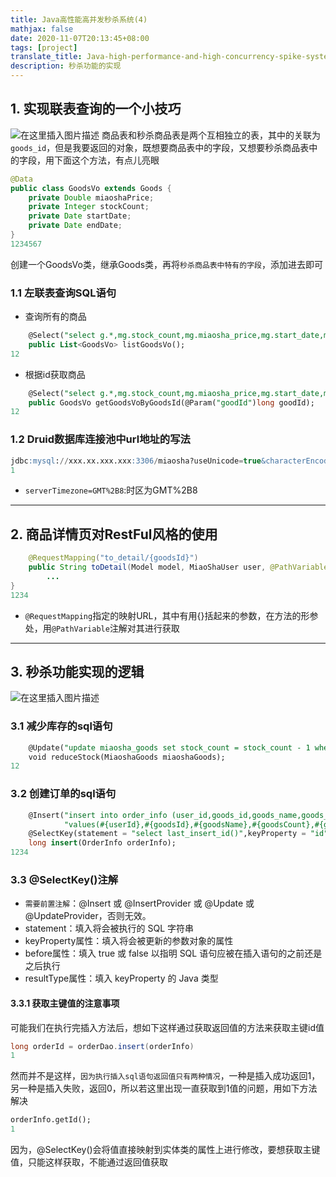 ```yaml
---
title: Java高性能高并发秒杀系统(4)
mathjax: false
date: 2020-11-07T20:13:45+08:00
tags: [project]
translate_title: Java-high-performance-and-high-concurrency-spike-system-4
description: 秒杀功能的实现
---
```


## 1. 实现联表查询的一个小技巧

![在这里插入图片描述](https://cdn.kayleh.top/gh/kayleh/cdn2/Java高性能高并发秒杀系统/20200712214753389.png)
商品表和秒杀商品表是两个互相独立的表，其中的关联为`goods_id`，但是我要返回的对象，既想要商品表中的字段，又想要秒杀商品表中的字段，用下面这个方法，有点儿亮眼

```java
@Data
public class GoodsVo extends Goods {
    private Double miaoshaPrice;
    private Integer stockCount;
    private Date startDate;
    private Date endDate;
}
1234567
```

创建一个GoodsVo类，继承Goods类，再将`秒杀商品表中特有的字段`，添加进去即可

### 1.1 左联表查询SQL语句

- 查询所有的商品

```sql
    @Select("select g.*,mg.stock_count,mg.miaosha_price,mg.start_date,mg.end_date from miaosha_goods mg left join goods g on mg.goods_id = g.id")
    public List<GoodsVo> listGoodsVo();
12
```

- 根据id获取商品

```sql
    @Select("select g.*,mg.stock_count,mg.miaosha_price,mg.start_date,mg.end_date from miaosha_goods mg left join goods g on mg.goods_id = g.id where mg.goods_id = #{goodId}")
    public GoodsVo getGoodsVoByGoodsId(@Param("goodId")long goodId);
12
```

### 1.2 Druid数据库连接池中url地址的写法

```sql
jdbc:mysql://xxx.xx.xxx.xxx:3306/miaosha?useUnicode=true&characterEncoding=utf-8&allowMultiQueries=true&useSSL=false&useTimezone=true&serverTimezone=GMT%2B8
1
```

- `serverTimezone=GMT%2B8`:时区为GMT%2B8

------

## 2. 商品详情页对RestFul风格的使用

```java
    @RequestMapping("to_detail/{goodsId}")
    public String toDetail(Model model, MiaoShaUser user, @PathVariable("goodsId") long goodsId){
		...
}
1234
```

- `@RequestMapping`指定的映射URL，其中有用{}括起来的参数，在方法的形参处，用`@PathVariable`注解对其进行获取

------

## 3. 秒杀功能实现的逻辑

![在这里插入图片描述](https://cdn.kayleh.top/gh/kayleh/cdn2/Java高性能高并发秒杀系统/20200712231043251.png)

### 3.1 减少库存的sql语句

```sql
    @Update("update miaosha_goods set stock_count = stock_count - 1 where goods_id = #{goodsId}")
    void reduceStock(MiaoshaGoods miaoshaGoods);
12
```

### 3.2 创建订单的sql语句

```sql
    @Insert("insert into order_info (user_id,goods_id,goods_name,goods_count,goods_price,order_channel,status,create_date)" +
            "values(#{userId},#{goodsId},#{goodsName},#{goodsCount},#{goodsPrice},#{orderChannel},#{status},#{createDate})" )
    @SelectKey(statement = "select last_insert_id()",keyProperty = "id",resultType = long.class,before = false)
    long insert(OrderInfo orderInfo);
1234
```

### 3.3 @SelectKey()注解

- `需要前置注解`：@Insert 或 @InsertProvider 或 @Update 或 @UpdateProvider，否则无效。
- statement：填入将会被执行的 SQL 字符串
- keyProperty属性：填入将会被更新的参数对象的属性
- before属性：填入 true 或 false 以指明 SQL 语句应被在插入语句的之前还是之后执行
- resultType属性：填入 keyProperty 的 Java 类型

#### 3.3.1 获取主键值的注意事项

可能我们在执行完插入方法后，想如下这样通过获取返回值的方法来获取主键id值

```java
long orderId = orderDao.insert(orderInfo)
1
```

然而并不是这样，`因为执行插入sql语句返回值只有两种情况`，一种是插入成功返回1，另一种是插入失败，返回0，所以若这里出现一直获取到1值的问题，用如下方法解决

```sql
orderInfo.getId();
1
```

因为，@SelectKey()会将值直接映射到实体类的属性上进行修改，要想获取主键值，只能这样获取，不能通过返回值获取
